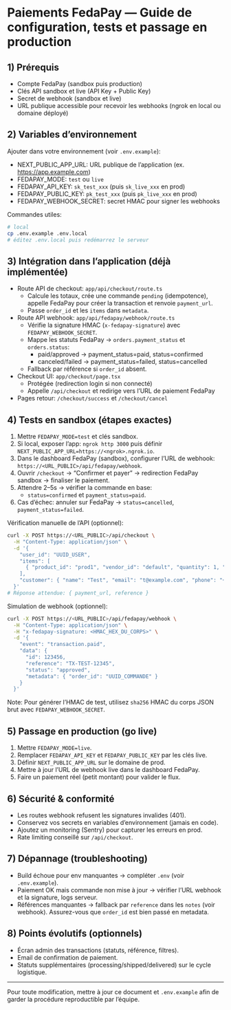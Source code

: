 # Paiements FedaPay — Guide de configuration, tests et passage en production

## 1) Prérequis
- Compte FedaPay (sandbox puis production)
- Clés API sandbox et live (API Key + Public Key)
- Secret de webhook (sandbox et live)
- URL publique accessible pour recevoir les webhooks (ngrok en local ou domaine déployé)

## 2) Variables d’environnement
Ajouter dans votre environnement (voir `.env.example`):

- NEXT_PUBLIC_APP_URL: URL publique de l’application (ex. https://app.example.com)
- FEDAPAY_MODE: `test` ou `live`
- FEDAPAY_API_KEY: `sk_test_xxx` (puis `sk_live_xxx` en prod)
- FEDAPAY_PUBLIC_KEY: `pk_test_xxx` (puis `pk_live_xxx` en prod)
- FEDAPAY_WEBHOOK_SECRET: secret HMAC pour signer les webhooks

Commandes utiles:
```bash
# local
cp .env.example .env.local
# éditez .env.local puis redémarrez le serveur
```

## 3) Intégration dans l’application (déjà implémentée)
- Route API de checkout: `app/api/checkout/route.ts`
  - Calcule les totaux, crée une commande `pending` (idempotence), appelle FedaPay pour créer la transaction et renvoie `payment_url`.
  - Passe `order_id` et les `items` dans `metadata`.
- Route API webhook: `app/api/fedapay/webhook/route.ts`
  - Vérifie la signature HMAC (`x-fedapay-signature`) avec `FEDAPAY_WEBHOOK_SECRET`.
  - Mappe les statuts FedaPay → `orders.payment_status` et `orders.status`:
    - paid/approved → payment_status=paid, status=confirmed
    - canceled/failed → payment_status=failed, status=cancelled
  - Fallback par référence si `order_id` absent.
- Checkout UI: `app/checkout/page.tsx`
  - Protégée (redirection login si non connecté)
  - Appelle `/api/checkout` et redirige vers l’URL de paiement FedaPay
- Pages retour: `/checkout/success` et `/checkout/cancel`

## 4) Tests en sandbox (étapes exactes)
1. Mettre `FEDAPAY_MODE=test` et clés sandbox.
2. Si local, exposer l’app: `ngrok http 3000` puis définir `NEXT_PUBLIC_APP_URL=https://<ngrok>.ngrok.io`.
3. Dans le dashboard FedaPay (sandbox), configurer l’URL de webhook: `https://<URL_PUBLIC>/api/fedapay/webhook`.
4. Ouvrir `/checkout` → “Confirmer et payer” → redirection FedaPay sandbox → finaliser le paiement.
5. Attendre 2–5s → vérifier la commande en base:
   - `status=confirmed` et `payment_status=paid`.
6. Cas d’échec: annuler sur FedaPay → `status=cancelled`, `payment_status=failed`.

Vérification manuelle de l’API (optionnel):
```bash
curl -X POST https://<URL_PUBLIC>/api/checkout \
  -H "Content-Type: application/json" \
  -d '{
    "user_id": "UUID_USER",
    "items": [
      { "product_id": "prod1", "vendor_id": "default", "quantity": 1, "price": 10000 }
    ],
    "customer": { "name": "Test", "email": "t@example.com", "phone": "+22900000000", "shipping_address": {} }
  }'
# Réponse attendue: { payment_url, reference }
```

Simulation de webhook (optionnel):
```bash
curl -X POST https://<URL_PUBLIC>/api/fedapay/webhook \
  -H "Content-Type: application/json" \
  -H "x-fedapay-signature: <HMAC_HEX_DU_CORPS>" \
  -d '{
    "event": "transaction.paid",
    "data": {
      "id": 123456,
      "reference": "TX-TEST-12345",
      "status": "approved",
      "metadata": { "order_id": "UUID_COMMANDE" }
    }
  }'
```

Note: Pour générer l’HMAC de test, utilisez `sha256` HMAC du corps JSON brut avec `FEDAPAY_WEBHOOK_SECRET`.

## 5) Passage en production (go live)
1. Mettre `FEDAPAY_MODE=live`.
2. Remplacer `FEDAPAY_API_KEY` et `FEDAPAY_PUBLIC_KEY` par les clés live.
3. Définir `NEXT_PUBLIC_APP_URL` sur le domaine de prod.
4. Mettre à jour l’URL de webhook live dans le dashboard FedaPay.
5. Faire un paiement réel (petit montant) pour valider le flux.

## 6) Sécurité & conformité
- Les routes webhook refusent les signatures invalides (401).
- Conservez vos secrets en variables d’environnement (jamais en code).
- Ajoutez un monitoring (Sentry) pour capturer les erreurs en prod.
- Rate limiting conseillé sur `/api/checkout`.

## 7) Dépannage (troubleshooting)
- Build échoue pour env manquantes → compléter `.env` (voir `.env.example`).
- Paiement OK mais commande non mise à jour → vérifier l’URL webhook et la signature, logs serveur.
- Références manquantes → fallback par `reference` dans les `notes` (voir webhook). Assurez-vous que `order_id` est bien passé en metadata.

## 8) Points évolutifs (optionnels)
- Écran admin des transactions (statuts, référence, filtres).
- Email de confirmation de paiement.
- Statuts supplémentaires (processing/shipped/delivered) sur le cycle logistique.

---
Pour toute modification, mettre à jour ce document et `.env.example` afin de garder la procédure reproductible par l’équipe.